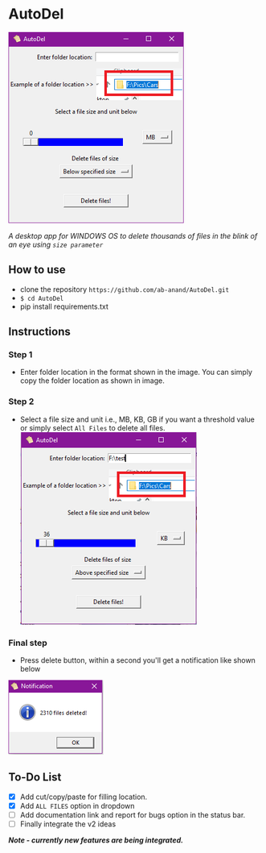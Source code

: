 # AutoDel
![](Capture.PNG)

<i>A desktop app for WINDOWS OS to delete thousands of files in the blink of an eye using `size parameter`</i>

## How to use
* clone the repository `https://github.com/ab-anand/AutoDel.git`
* `$ cd AutoDel`
* pip install requirements.txt

## Instructions

### Step 1
* Enter folder location in the format shown in the image. You can simply copy the folder location as shown in image.

### Step 2
* Select a file size and unit i.e., MB, KB, GB if you want a threshold value or simply select `All Files` to delete all files.
![](c1.PNG)

### Final step
* Press delete button, within a second you'll get a notification like shown below

![](c2.PNG)



## <b>To-Do List </b>

- [x] Add cut/copy/paste for filling location.
- [x] Add `ALL FILES` option in dropdown
- [ ] Add documentation link and report for bugs option in the status bar.
- [ ] Finally integrate the v2 ideas

<b><i>Note - currently new features are being integrated.</i></b>
